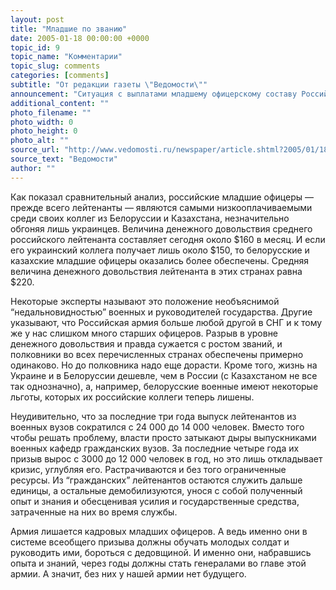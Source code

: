 ```yaml
---
layout: post
title: "Младшие по званию"
date: 2005-01-18 00:00:00 +0000
topic_id: 9
topic_name: "Комментарии"
topic_slug: comments
categories: [comments]
subtitle: "От редакции газеты \"Ведомости\""
announcement: "Ситуация с выплатами младшему офицерскому составу Российской армии ставит под сомнение эффективность уже якобы завершенной военной реформы. А ведь младшие офицеры — это основа армии и ее будущее."
additional_content: ""
photo_filename: ""
photo_width: 0
photo_height: 0
photo_alt: ""
source_url: "http://www.vedomosti.ru/newspaper/article.shtml?2005/01/18/85765"
source_text: "Ведомости"
author: ""
---
```

Как показал сравнительный анализ, российские младшие офицеры — прежде всего лейтенанты — являются самыми низкооплачиваемыми среди своих коллег из Белоруссии и Казахстана, незначительно обгоняя лишь украинцев. Величина денежного довольствия среднего российского лейтенанта составляет сегодня около $160 в месяц. И если его украинский коллега получает лишь около $150, то белорусские и казахские младшие офицеры оказались более обеспечены. Средняя величина денежного довольствия лейтенанта в этих странах равна $220.

Некоторые эксперты называют это положение необъяснимой “недальновидностью” военных и руководителей государства. Другие указывают, что Российская армия больше любой другой в СНГ и к тому же у нас слишком много старших офицеров. Разрыв в уровне денежного довольствия и правда сужается с ростом званий, и полковники во всех перечисленных странах обеспечены примерно одинаково. Но до полковника надо еще дорасти. Кроме того, жизнь на Украине и в Белоруссии дешевле, чем в России (с Казахстаном не все так однозначно), а, например, белорусские военные имеют некоторые льготы, которых их российские коллеги теперь лишены.

Неудивительно, что за последние три года выпуск лейтенантов из военных вузов сократился с 24 000 до 14 000 человек. Вместо того чтобы решать проблему, власти просто затыкают дыры выпускниками военных кафедр гражданских вузов. За последние четыре года их призыв вырос с 3000 до 12 000 человек в год, но это лишь откладывает кризис, углубляя его. Растрачиваются и без того ограниченные ресурсы. Из “гражданских” лейтенантов остаются служить дальше единицы, а остальные демобилизуются, унося с собой полученный опыт и знания и обесценивая усилия и государственные средства, затраченные на них во время службы.

Армия лишается кадровых младших офицеров. А ведь именно они в системе всеобщего призыва должны обучать молодых солдат и руководить ими, бороться с дедовщиной. И именно они, набравшись опыта и знаний, через годы должны стать генералами во главе этой армии. А значит, без них у нашей армии нет будущего.
